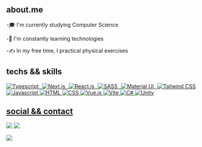 
 

## about.me
<p align="justify">
-🎓 I'm currently studying Computer Science

-🌱 I'm constantly learning technologies

-✍️ In my free time, I practical physical exercises
</p>

 

## techs && skills
<p align="justify"><a href="https://"">
 <img alt="Typescript" src="https://img.shields.io/badge/typescript-%230d1117.svg?style=for-the-badge&logo=typescript"/>
 <img alt="Next.js" src="https://img.shields.io/badge/Next-%230d1117?style=for-the-badge&logo=next.js"/>
 <img alt="React.js" src="https://img.shields.io/badge/react-%230d1117.svg?style=for-the-badge&logo=react"/>
 <img alt="SASS" src="https://img.shields.io/badge/sass-%230d1117.svg?style=for-the-badge&logo=sass"/>
 <img alt="Material UI" src="https://img.shields.io/badge/mui-%230d1117.svg?style=for-the-badge&logo=mui"/>
 <img alt="Tailwind CSS" src="https://img.shields.io/badge/tailwindcss-%230d1117?style=for-the-badge&logo=tailwindcss"/>
 <img alt="Javascript" src="https://img.shields.io/badge/javascript-%230d1117.svg?style=for-the-badge&logo=javascript"/>
 <img alt="HTML" src="https://img.shields.io/badge/html5-%230d1117.svg?style=for-the-badge&logo=html5"/>
 <img alt="CSS" src="https://img.shields.io/badge/css3-%230d1117.svg?style=for-the-badge&logo=css3&logoColor=1572B6"/>
 <img alt="Vue.js" src="https://img.shields.io/badge/vuejs-%230d1117.svg?style=for-the-badge&logo=vuedotjs"/>
 <img alt="Vite" src="https://img.shields.io/badge/vite-%230d1117.svg?style=for-the-badge&logo=vite&logoColor=%23646CFF"/>
 <img alt="C#" src="https://img.shields.io/badge/C%23-%230d1117?style=for-the-badge&logo=c-sharp"/> 
 <img alt="Unity" src="https://img.shields.io/badge/unity-%230d1117.svg?style=for-the-badge&logo=unity"/>
</p>
 
## social && contact
<p align="justify">
<a href="https://www.linkedin.com/in/nathan-guimar%C3%A3es-a19b2414b/"><img src="https://img.shields.io/badge/linkedin-%230d1117.svg?style=for-the-badge&logo=linkedin&logoColor=0077B5"/></a>
<a href="https://instagram.com/natthan_zip?igshid=YmMyMTA2M2Y="><img src="https://img.shields.io/badge/natthan_zip-%230d1117.svg?style=for-the-badge&logo=Instagram&logoColor=#E4405F"/></a>

<!-- <a href=""><img src="https://img.shields.io/badge/Telegram-%230d1117?style=for-the-badge&logo=telegram&logoColor=#E4405F"/></a> -->
<!-- <a href=""><img src="https://img.shields.io/badge/Spotify-%230d1117?style=for-the-badge&logo=spotify&logoColor=#1ED760"/></a> -->
<!-- <a href=""><img src="https://img.shields.io/badge/@GM__Bermeo-%230d1117.svg?style=for-the-badge&logo=Twitter&logoColor=#1DA1F2"/></a> -->
<a href="https://www.youtube.com/@solucionadev8519"><img src="https://img.shields.io/badge/Youtube-%230d1117.svg?style=for-the-badge&logo=YouTube&logoColor=ff0000"/></a>
</p>


<!--[![ Holopin board](https://holopin.me/)](https://holopin.io/)
--> 


